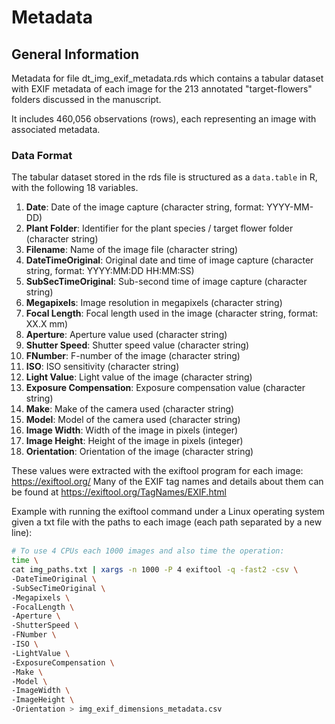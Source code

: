 # Metadata

## General Information

Metadata for file dt_img_exif_metadata.rds which contains a tabular dataset with EXIF metadata of each image for the 213 annotated "target-flowers" folders discussed in the manuscript.

It includes 460,056 observations (rows), each representing an image with associated metadata.

### Data Format

The tabular dataset stored in the rds file is structured as a `data.table` in R, with the following 18 variables.

1. **Date**: Date of the image capture (character string, format: YYYY-MM-DD)
2. **Plant Folder**: Identifier for the plant species / target flower folder (character string)
3. **Filename**: Name of the image file (character string)
4. **DateTimeOriginal**: Original date and time of image capture (character string, format: YYYY:MM:DD HH:MM:SS)
5. **SubSecTimeOriginal**: Sub-second time of image capture (character string)
6. **Megapixels**: Image resolution in megapixels (character string)
7. **Focal Length**: Focal length used in the image (character string, format: XX.X mm)
8. **Aperture**: Aperture value used (character string)
9. **Shutter Speed**: Shutter speed value (character string)
10. **FNumber**: F-number of the image (character string)
11. **ISO**: ISO sensitivity (character string)
12. **Light Value**: Light value of the image (character string)
13. **Exposure Compensation**: Exposure compensation value (character string)
14. **Make**: Make of the camera used (character string)
15. **Model**: Model of the camera used (character string)
16. **Image Width**: Width of the image in pixels (integer)
17. **Image Height**: Height of the image in pixels (integer)
18. **Orientation**: Orientation of the image (character string)

These values were extracted with the exiftool program for each image: https://exiftool.org/ Many of the EXIF tag names and details about them can be found at https://exiftool.org/TagNames/EXIF.html

Example with running the exiftool command under a Linux operating system given a txt file with the paths to each image (each path separated by a new line):
```sh
# To use 4 CPUs each 1000 images and also time the operation:
time \
cat img_paths.txt | xargs -n 1000 -P 4 exiftool -q -fast2 -csv \
-DateTimeOriginal \
-SubSecTimeOriginal \
-Megapixels \
-FocalLength \
-Aperture \
-ShutterSpeed \
-FNumber \
-ISO \
-LightValue \
-ExposureCompensation \
-Make \
-Model \
-ImageWidth \
-ImageHeight \
-Orientation > img_exif_dimensions_metadata.csv
```
